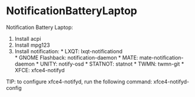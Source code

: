 # NotificationBatteryLaptop
Notification Battery Laptop:
  1. Install acpi
  2. Install mpg123
  3. Install notification:
    * LXQT: lxqt-notificationd                           
    * GNOME Flashback: notification-daemon 
    * MATE: mate-notification-daemon
    * UNITY: notify-osd
    * STATNOT: statnot
    * TWMN: twmn-git
    * XFCE: xfce4-notifyd

TIP: to configure xfce4-notifyd, run the following 
command: xfce4-notifyd-config

